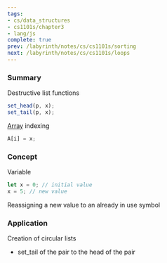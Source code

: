 ```yaml
---
tags:
- cs/data_structures
- cs1101s/chapter3
- lang/js
complete: true
prev: /labyrinth/notes/cs/cs1101s/sorting
next: /labyrinth/notes/cs/cs1101s/loops
---
```


   

### Summary
Destructive list functions
```js
set_head(p, x);
set_tail(p, x);
```

[Array](/labyrinth/notes/cs/cs1101s/arrays) indexing
```js
A[i] = x;
```

### Concept
Variable
```js
let x = 0; // initial value
x = 5; // new value
```

Reassigning a new value to an already in use symbol

### Application
Creation of circular lists
- set_tail of the pair to the head of the pair